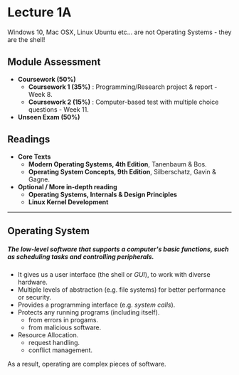# Lecture 1A
Windows 10, Mac OSX, Linux Ubuntu etc... are not Operating Systems - they are the shell!

Module Assessment
--------------------------------------------------
- **Coursework (50%)**
	- **Coursework 1 (35%)** : Programming/Research project & report - Week 8.
	- **Coursework 2 (15%)** : Computer-based test with multiple choice questions - Week 11.
- **Unseen Exam (50%)**

Readings
--------------------------------------------------
- **Core Texts**
	- **Modern Operating Systems, 4th Edition**, Tanenbaum & Bos.
	- **Operating System Concepts, 9th Edition**, Silberschatz, Gavin & Gagne.
- **Optional / More in-depth reading**
	- **Operating Systems, Internals & Design Principles**
	- **Linux Kernel Development**
--------------------------------------------------
## Operating System
##### The low-level software that supports a computer's basic functions, such as scheduling tasks and controlling peripherals. 
- It gives us a user interface (the shell or *GUI*), to work with diverse hardware.
- Multiple levels of abstraction (e.g. file systems) for better performance or security.
- Provides a programming interface (e.g. *system calls*).
- Protects any running programs (including itself).
	- from errors in progams.
	- from malicious software.
- Resource Allocation.
	- request handling.
	- conflict management.

As a result, operating are complex pieces of software.
